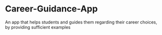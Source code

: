 # Career-Guidance-App
An app that helps students and guides them regarding their career choices, by providing sufficient examples
